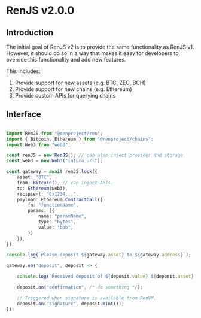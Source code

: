 # RenJS v2.0.0

## Introduction

The initial goal of RenJS v2 is to provide the same functionality as RenJS v1. However, it should do so in a way that makes it easy for developers to override this functionality and add new features.

This includes:

1) Provide support for new assets (e.g. BTC, ZEC, BCH)
2) Provide support for new chains (e.g. Ethereum)
3) Provide custom APIs for querying chains

## Interface

```ts

import RenJS from "@renproject/ren";
import { Bitcoin, Ethereum } from "@renproject/chains";
import Web3 from "web3";

const renJS = new RenJS(); // can also inject provider and storage
const web3 = new Web3("infura url");

const gateway = await renJS.lock({
    asset: "BTC",
    from: Bitcoin(), // can inject APIs.
    to: Ethereum(web3),
    recipient: "0x1234...",
    payload: Ethereum.ContractCall({
        fn: "functionName",
        params: [{
            name: "paramName",
            type: "bytes",
            value: "bob",
        }]
    }),
});

console.log(`Please deposit ${gateway.asset} to ${gateway.address}`);

gateway.on("deposit", deposit => {

    console.log(`Received deposit of ${deposit.value} ${deposit.asset}`);

    deposit.on("confirmation", /* do something */);

    // Triggered when signature is available from RenVM.
    deposit.on("signature", deposit.mint());
});

```